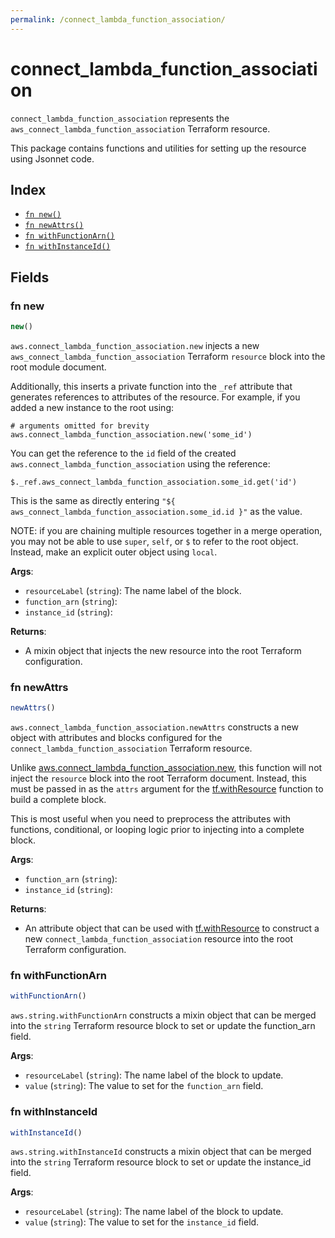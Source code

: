 ```yaml
---
permalink: /connect_lambda_function_association/
---
```


# connect_lambda_function_association

`connect_lambda_function_association` represents the `aws_connect_lambda_function_association` Terraform resource.



This package contains functions and utilities for setting up the resource using Jsonnet code.


## Index

* [`fn new()`](#fn-new)
* [`fn newAttrs()`](#fn-newattrs)
* [`fn withFunctionArn()`](#fn-withfunctionarn)
* [`fn withInstanceId()`](#fn-withinstanceid)

## Fields

### fn new

```ts
new()
```


`aws.connect_lambda_function_association.new` injects a new `aws_connect_lambda_function_association` Terraform `resource`
block into the root module document.

Additionally, this inserts a private function into the `_ref` attribute that generates references to attributes of the
resource. For example, if you added a new instance to the root using:

    # arguments omitted for brevity
    aws.connect_lambda_function_association.new('some_id')

You can get the reference to the `id` field of the created `aws.connect_lambda_function_association` using the reference:

    $._ref.aws_connect_lambda_function_association.some_id.get('id')

This is the same as directly entering `"${ aws_connect_lambda_function_association.some_id.id }"` as the value.

NOTE: if you are chaining multiple resources together in a merge operation, you may not be able to use `super`, `self`,
or `$` to refer to the root object. Instead, make an explicit outer object using `local`.

**Args**:
  - `resourceLabel` (`string`): The name label of the block.
  - `function_arn` (`string`): 
  - `instance_id` (`string`): 

**Returns**:
- A mixin object that injects the new resource into the root Terraform configuration.


### fn newAttrs

```ts
newAttrs()
```


`aws.connect_lambda_function_association.newAttrs` constructs a new object with attributes and blocks configured for the `connect_lambda_function_association`
Terraform resource.

Unlike [aws.connect_lambda_function_association.new](#fn-connect_lambda_function_associationnew), this function will not inject the `resource`
block into the root Terraform document. Instead, this must be passed in as the `attrs` argument for the
[tf.withResource](https://github.com/tf-libsonnet/core/tree/main/docs#fn-withresource) function to build a complete block.

This is most useful when you need to preprocess the attributes with functions, conditional, or looping logic prior to
injecting into a complete block.

**Args**:
  - `function_arn` (`string`): 
  - `instance_id` (`string`): 

**Returns**:
  - An attribute object that can be used with [tf.withResource](https://github.com/tf-libsonnet/core/tree/main/docs#fn-withresource) to construct a new `connect_lambda_function_association` resource into the root Terraform configuration.


### fn withFunctionArn

```ts
withFunctionArn()
```

`aws.string.withFunctionArn` constructs a mixin object that can be merged into the `string`
Terraform resource block to set or update the function_arn field.



**Args**:
  - `resourceLabel` (`string`): The name label of the block to update.
  - `value` (`string`): The value to set for the `function_arn` field.


### fn withInstanceId

```ts
withInstanceId()
```

`aws.string.withInstanceId` constructs a mixin object that can be merged into the `string`
Terraform resource block to set or update the instance_id field.



**Args**:
  - `resourceLabel` (`string`): The name label of the block to update.
  - `value` (`string`): The value to set for the `instance_id` field.
